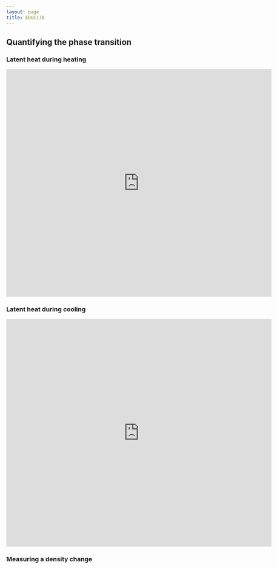 ```yaml
---
layout: page
title: EDUC170
---
```


## Quantifying the phase transition


### Latent heat during heating

<iframe width="700px" height="600px" frameborder="no" scrolling="no" allowfullscreen="true" webkitallowfullscreen="true" mozallowfullscreen="true" src="https://lab.concord.org/embeddable.html#interactives/student/stateofmatter/latentheat2.json"></iframe>



### Latent heat during cooling

<iframe width="700px" height="600px" frameborder="no" scrolling="no" allowfullscreen="true" webkitallowfullscreen="true" mozallowfullscreen="true" src="https://lab.concord.org/embeddable.html#interactives/student/stateofmatter/latentheat3.json"></iframe>



### Measuring a density change

